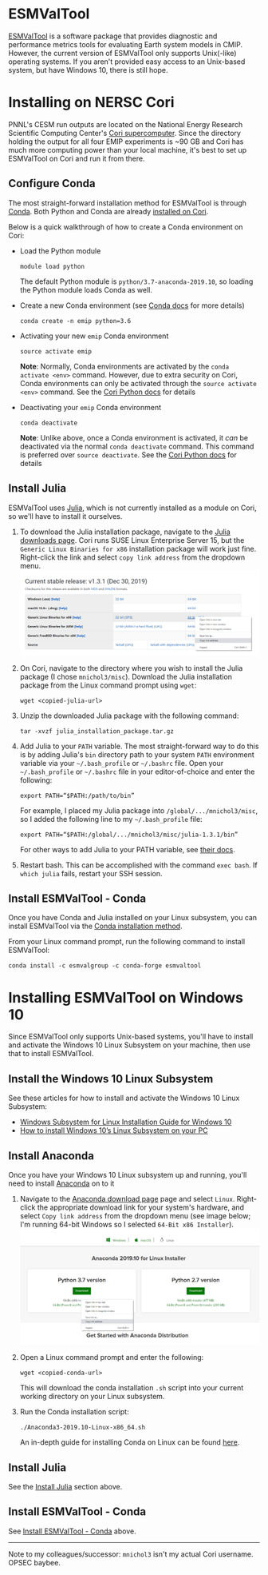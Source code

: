 # ESMValTool
[ESMValTool](https://github.com/ESMValGroup/ESMValTool) is a software package that provides diagnostic and performance metrics tools for evaluating Earth system models in CMIP. However, the current version of ESMValTool only supports Unix(-like) operating systems. If you aren't provided easy access to an Unix-based system, but have Windows 10, there is still hope. 

# Installing on NERSC Cori
PNNL's CESM run outputs are located on the National Energy Research Scientific Computing Center's [Cori supercomputer](https://www.nersc.gov/systems/cori/). Since the directory holding the output for all four EMIP experiments is ~90 GB and Cori has much more computing power than your local machine, it's best to set up ESMValTool on Cori and run it from there.

## Configure Conda
The most straight-forward installation method for ESMValTool is through [Conda](https://esmvaltool.readthedocs.io/en/latest/getting_started/install.html#conda-installation). Both Python and Conda are already [installed on Cori](https://docs.nersc.gov/programming/high-level-environments/python/#anaconda-python).

Below is a quick walkthrough of how to create a Conda environment on Cori:

* Load the Python module
  ```
  module load python
  ```
  The default Python module is `python/3.7-anaconda-2019.10`, so loading the Python module loads Conda as well.
  
* Create a new Conda environment (see [Conda docs](https://docs.conda.io/projects/conda/en/latest/user-guide/tasks/manage-environments.html#creating-an-environment-with-commands) for more details)
  ```
  conda create -n emip python=3.6
  ```
  
* Activating your new `emip` Conda environment
  ```
  source activate emip
  ```
  
  **Note**: Normally, Conda environments are activated by the `conda activate <env>` command. However, due to extra security on Cori, Conda environments can only be activated through the `source activate <env>` command. See the [Cori Python docs](https://docs.nersc.gov/programming/high-level-environments/python/#conda-environments) for details
  
* Deactivating your `emip` Conda environment
  ```
  conda deactivate
  ```
  
  **Note**: Unlike above, once a Conda environment is activated, it *can* be deactivated via the normal `conda deactivate` command. This command is preferred over `source deactivate`. See the [Cori Python docs](https://docs.nersc.gov/programming/high-level-environments/python/#conda-environments) for details

## Install Julia
ESMValTool uses [Julia](https://julialang.org), which is not currently installed as a module on Cori, so we'll have to install it ourselves.

1. To download the Julia installation package, navigate to the [Julia downloads page](https://julialang.org/downloads/). Cori runs SUSE Linux Enterprise Server 15, but the `Generic Linux Binaries for x86` installation package will work just fine. Right-click the link and select `copy link address` from the dropdown menu.
![julia download](imgs/julia-dl.png)

2. On Cori, navigate to the directory where you wish to install the Julia package (I chose `mnichol3/misc`). Download the Julia installation package from the Linux command prompt using `wget`:
   ```
   wget <copied-julia-url>
   ```
   
3. Unzip the downloaded Julia package with the following command:
   ```
   tar -xvzf julia_installation_package.tar.gz
   ```
   
4. Add Julia to your `PATH` variable. The most straight-forward way to do this is by adding Julia's `bin` directory path to your system `PATH` environment variable via your `~/.bash_profile` or `~/.bashrc` file. 
  Open your `~/.bash_profile` or `~/.bashrc` file in your editor-of-choice and enter the following:
    ```
    export PATH=“$PATH:/path/to/bin”
    ```
    For example, I placed my Julia package into `/global/.../mnichol3/misc`, so I added the following line to my `~/.bash_profile` file:
    ```
    export PATH=“$PATH:/global/.../mnichol3/misc/julia-1.3.1/bin”
    ```
    For other ways to add Julia to your PATH variable, see [their docs](https://julialang.org/downloads/platform/).
    
5. Restart bash. This can be accomplished with the command `exec bash`. If `which julia` fails, restart your SSH session.


## Install ESMValTool - Conda
Once you have Conda and Julia installed on your Linux subsystem, you can install ESMValTool via the [Conda installation method](https://esmvaltool.readthedocs.io/en/latest/getting_started/install.html#conda-installation).

From your Linux command prompt, run the following command to install ESMValTool:
```
conda install -c esmvalgroup -c conda-forge esmvaltool
```


# Installing ESMValTool on Windows 10
Since ESMValTool only supports Unix-based systems, you'll have to install and activate the Windows 10 Linux Subsystem on your machine, then use that to install ESMValTool.

## Install the Windows 10 Linux Subsystem
See these articles for how to install and activate the Windows 10 Linux Subsystem:
* [Windows Subsystem for Linux Installation Guide for Windows 10](https://docs.microsoft.com/en-us/windows/wsl/install-win10)
* [How to install Windows 10’s Linux Subsystem on your PC](https://www.onmsft.com/how-to/how-to-install-windows-10s-linux-subsystem-on-your-pc)

## Install Anaconda 
Once you have your Windows 10 Linux subsystem up and running, you'll need to install [Anaconda](https://www.anaconda.com/distribution/) on to it

1. Navigate to the [Anaconda download page](https://www.anaconda.com/distribution/) page and select `Linux`. Right-click the appropriate download link for your system's hardware, and select `Copy link address` from the dropdown menu (see image below; I'm running 64-bit Windows so I selected `64-Bit x86 Installer`).
![conda download](imgs/cond-dl.png)

2. Open a Linux command prompt and enter the following:
   ```
   wget <copied-conda-url>
   ```

   This will download the conda installation `.sh` script into your current working directory on your Linux subsystem. 

3. Run the Conda installation script:
   ```
   ./Anaconda3-2019.10-Linux-x86_64.sh
   ```
   An in-depth guide for installing Conda on Linux can be found [here](https://www.digitalocean.com/community/tutorials/how-to-install-anaconda-on-ubuntu-18-04-quickstart).
   
## Install Julia
See the [Install Julia](#install-julia) section above.


## Install ESMValTool - Conda
See [Install ESMValTool - Conda](#install-esmvaltool---conda) above.

---

 Note to my colleagues/successor: `mnichol3` isn't my actual Cori username. OPSEC baybee. 
